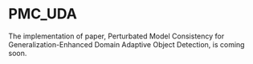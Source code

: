 # PMC_UDA
The implementation of paper, Perturbated Model Consistency for Generalization-Enhanced Domain Adaptive Object Detection, is coming soon.
